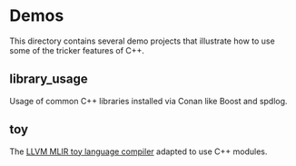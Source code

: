 # Demos

This directory contains several demo projects that illustrate how to use some of the tricker features of C++.

## library_usage

Usage of common C++ libraries installed via Conan like Boost and spdlog.

## toy

The [LLVM MLIR toy language compiler](https://mlir.llvm.org/docs/Tutorials/Toy/) adapted to use C++ modules.
